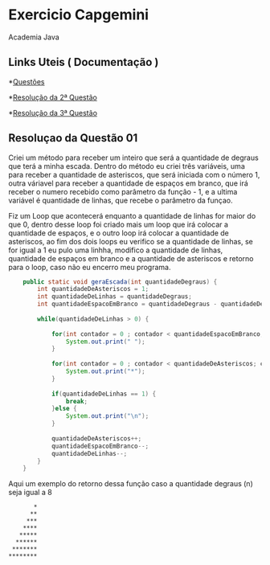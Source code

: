 # Exercicio Capgemini
Academia Java

## Links Uteis ( Documentação )

*[Questões](https://github.com/dpmqueiroz/ExercicioCapgemini/blob/main/Questoes.md)

*[Resolução da 2ª Questão](https://github.com/dpmqueiroz/ExercicioCapgemini/blob/main/ResolucaoQuestao2.md)

*[Resolução da 3ª Questão](https://github.com/dpmqueiroz/ExercicioCapgemini/blob/main/ResolucaoQuestao2.md)

## Resoluçao da Questão 01

Criei um método para receber um inteiro que será a quantidade de degraus que terá a minha escada. Dentro do método eu criei três variáveis, uma para receber a quantidade de asteriscos, que será iniciada com o número 1, outra váriavel para receber a quantidade de espaços em branco, que irá receber o numero recebido como parâmetro da função - 1, e a ultima variável é quantidade de linhas, que recebe o parâmetro da funçao.

Fiz um Loop que acontecerá enquanto a quantidade de linhas for maior do que 0, dentro desse loop foi criado mais um loop que irá colocar a quantidade de espaços, e o outro loop irá colocar a quantidade de asteriscos, ao fim dos dois loops eu verifico se a quantidade de linhas, se for igual a 1 eu pulo uma linhha, modifico a quantidade de linhas, quantidade de espaços em branco e a quantidade de asteriscos e retorno para o loop, caso não eu encerro meu programa.

~~~java
	public static void geraEscada(int quantidadeDegraus) {
		int quantidadeDeAsteriscos = 1;
		int quantidadeDeLinhas = quantidadeDegraus;
		int quantidadeEspacoEmBranco = quantidadeDegraus - quantidadeDeAsteriscos;
		
		while(quantidadeDeLinhas > 0) {
			
			for(int contador = 0 ; contador < quantidadeEspacoEmBranco; contador++) {
				System.out.print(" ");
			}
			
			for(int contador = 0 ; contador < quantidadeDeAsteriscos; contador++) {
				System.out.print("*");
			}
			
			if(quantidadeDeLinhas == 1) {
				break;
			}else {				
				System.out.print("\n");
			}
			
			quantidadeDeAsteriscos++;
			quantidadeEspacoEmBranco--;
			quantidadeDeLinhas--;	
		}
	}
~~~

Aqui um exemplo do retorno dessa função caso a quantidade degraus (n) seja igual a 8 

           *
          **
         ***
        ****
       *****
      ******
     *******
    ********
